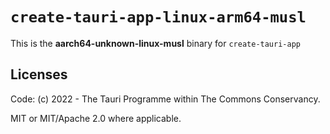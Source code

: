 # `create-tauri-app-linux-arm64-musl`

This is the **aarch64-unknown-linux-musl** binary for `create-tauri-app`

## Licenses

Code: (c) 2022 - The Tauri Programme within The Commons Conservancy.

MIT or MIT/Apache 2.0 where applicable.
